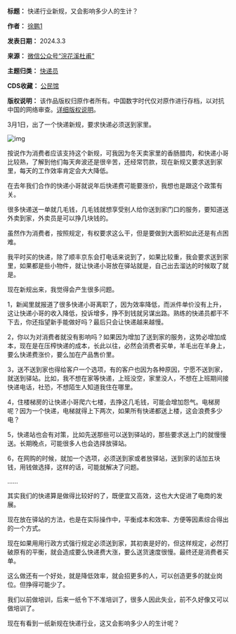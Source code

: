 

**标题：** 快递行业新规，又会影响多少人的生计？  

**作者：** [徐鹏1](https://chinadigitaltimes.net/space/浣花溪杜甫)  

**发表日期：** 2024.3.3  

**来源：** [微信公众号“浣花溪杜甫”](https://web.archive.org/web/https://mp.weixin.qq.com/s/VW7XCmYe_zZsxwUHOCO0gA)  

**主题归类：** [快递员](https://chinadigitaltimes.net/space/快递员)  

**CDS收藏：** [公民馆](https://chinadigitaltimes.net/space/%E5%85%AC%E6%B0%91%E9%A6%86)  

**版权说明：** 该作品版权归原作者所有。中国数字时代仅对原作进行存档，以对抗中国的网络审查。[详细版权说明](https://chinadigitaltimes.net/chinese/copyright)。


3月1日，出了一个快递新规，要求快递必须送到家里。


![img](https://chinadigitaltimes.net/chinese/files/2024/03/post-705630-65e6285b93c63.)


按说作为消费者应该支持这个新规，可我因为冬天卖家里的香肠腊肉，和快递小哥比较熟，了解到他们每天奔波还是很辛苦，还经常罚款，现在新规又要求送到家里，每天的工作效率肯定会大大降低。


在去年我们合作的快递小哥就说年后快递费可能要涨价，我想也是跟这个政策有关。


很多快递送一单就几毛钱，几毛钱就想享受别人给你送到家门口的服务，要知道送外卖到家，外卖员是可以挣几块钱的。


虽然作为消费者，按照规定，有权要求这么干，但是要做到大面积如此还是有点困难。


我平时买的快递，除了顺丰京东会打电话来说到了，如果比较重，我会要求送到家里，如果都是些小物件，就让快递小哥放在驿站就是，自己出去溜达的时候取了就是。


现在新规出来，我觉得会产生很多问题。


1，新闻里就报道了很多快递小哥离职了，因为效率降低，而派件单价没有上升，这让快递小哥的收入降低，投诉增多，挣不到钱就另谋出路。熟练的快递员都干不下去，你还指望新手能做好吗？最后只会让快递越来越慢。


2，你以为对消费者就没有影响吗？如果因为增加了送到家的服务，这势必增加成本，现在是在压榨快递的成本，长此以往，必然会消费者买单，羊毛出在羊身上，要么快递费涨价，要么加在产品售价里。


3，送不送到家也得给客户一个选项，有的客户也因为各种原因，宁愿不送到家，就送到驿站。比如，我不想在家等快递，上班没空，家里没人，不想在上班期间接快递电话，社恐，不想陌生人知道我住在哪里。


4，住楼梯房的让快递小哥爬六七楼，去挣这几毛钱，可能会增加怨气。电梯房呢？因为一个快递，电梯就得上下两次，如果所有快递都送上楼，这会浪费多少电？


5，快递站也会有对策，比如先送那些可以送到驿站的，那些要求送上门的就慢慢送。长期晚点，可能很多人也会选择放驿站。


6，在网购的时候，就加一个选项，必须送到家或者放驿站，送到家的话加五块钱，用钱做选择，这样的话，可能就解决了问题。


……


其实我们的快递算是做得比较好的了，既便宜又高效，这也大大促进了电商的发展。


现在放在驿站的方法，也是在实际操作中，平衡成本和效率、方便等因素综合得出的一个方式。


现在如果用用行政方式强行规定必须送到家，其初衷是好的，但这样规定，必然打破原有的平衡，就会造成要么快递费大涨，要么送货速度很慢。最终还是消费者买单。


这么做还有一个好处，就是降低效率，就会招更多的人，可以创造更多的就业岗位。但挣得可能少了。


我们以前做培训，后来一纸令下不准培训了，很多人因此失业，前不久好像又可以做培训了。


现在有看到一纸新规在快递行业，这又会影响多少人的生计呢？

